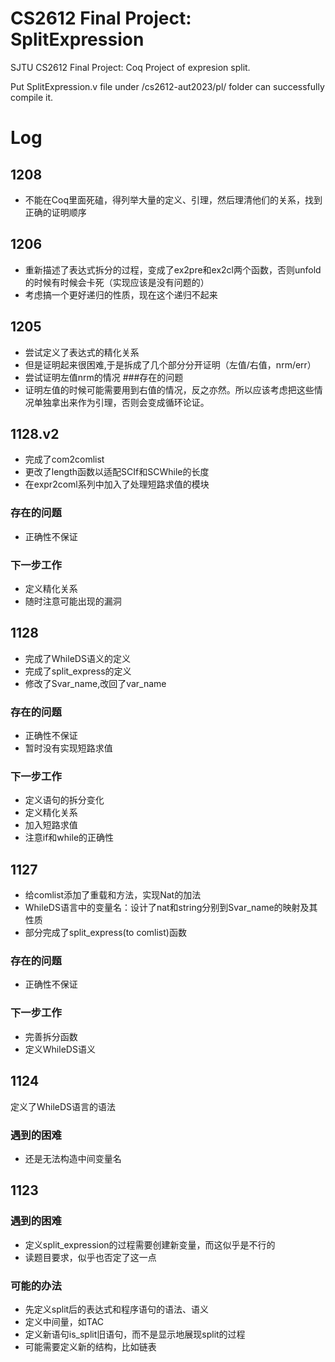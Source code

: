 # CS2612 Final Project: SplitExpression
SJTU CS2612 Final Project: Coq Project of expresion split.

Put SplitExpression.v file under /cs2612-aut2023/pl/ folder can successfully compile it.


# Log
## 1208
* 不能在Coq里面死磕，得列举大量的定义、引理，然后理清他们的关系，找到正确的证明顺序



## 1206
* 重新描述了表达式拆分的过程，变成了ex2pre和ex2cl两个函数，否则unfold的时候有时候会卡死（实现应该是没有问题的）
* 考虑搞一个更好递归的性质，现在这个递归不起来
  
## 1205
* 尝试定义了表达式的精化关系
* 但是证明起来很困难,于是拆成了几个部分分开证明（左值/右值，nrm/err）
* 尝试证明左值nrm的情况
###存在的问题
* 证明左值的时候可能需要用到右值的情况，反之亦然。所以应该考虑把这些情况单独拿出来作为引理，否则会变成循环论证。
  
## 1128.v2
* 完成了com2comlist
* 更改了length函数以适配SCIf和SCWhile的长度
* 在expr2coml系列中加入了处理短路求值的模块
### 存在的问题
* 正确性不保证
### 下一步工作
* 定义精化关系
* 随时注意可能出现的漏洞

## 1128
* 完成了WhileDS语义的定义
* 完成了split_express的定义
* 修改了Svar_name,改回了var_name
### 存在的问题
* 正确性不保证
* 暂时没有实现短路求值
### 下一步工作
* 定义语句的拆分变化
* 定义精化关系
* 加入短路求值
* 注意if和while的正确性
  
## 1127
* 给comlist添加了重载和方法，实现Nat的加法
* WhileDS语言中的变量名：设计了nat和string分别到Svar_name的映射及其性质
* 部分完成了split_express(to comlist)函数
### 存在的问题
* 正确性不保证
### 下一步工作
* 完善拆分函数
* 定义WhileDS语义

## 1124
定义了WhileDS语言的语法
### 遇到的困难
* 还是无法构造中间变量名


## 1123
### 遇到的困难
* 定义split_expression的过程需要创建新变量，而这似乎是不行的
* 读题目要求，似乎也否定了这一点
### 可能的办法
* 先定义split后的表达式和程序语句的语法、语义
* 定义中间量，如TAC
* 定义新语句is_split旧语句，而不是显示地展现split的过程
* 可能需要定义新的结构，比如链表


